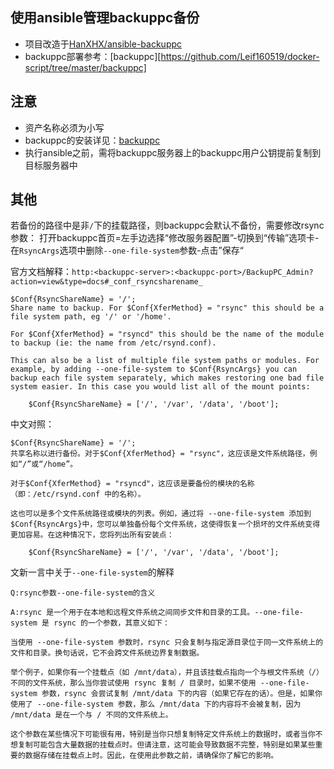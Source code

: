 ## 使用ansible管理backuppc备份
- 项目改造于[HanXHX/ansible-backuppc][1]
- backuppc部署参考：[backuppc][https://github.com/Leif160519/docker-script/tree/master/backuppc]

## 注意
- 资产名称必须为小写
- backuppc的安装详见：[backuppc][2]
- 执行ansible之前，需将backuppc服务器上的backuppc用户公钥提前复制到目标服务器中

## 其他
若备份的路径中是非`/`下的挂载路径，则backuppc会默认不备份，需要修改rsync参数：
打开backuppc首页=左手边选择“修改服务器配置”-切换到“传输”选项卡-在`RsyncArgs`选项中删除`--one-file-system`参数-点击”保存“

官方文档解释：`http:<backuppc-server>:<backuppc-port>/BackupPC_Admin?action=view&type=docs#_conf_rsyncsharename_`
```
$Conf{RsyncShareName} = '/';
Share name to backup. For $Conf{XferMethod} = "rsync" this should be a file system path, eg '/' or '/home'.

For $Conf{XferMethod} = "rsyncd" this should be the name of the module to backup (ie: the name from /etc/rsynd.conf).

This can also be a list of multiple file system paths or modules. For example, by adding --one-file-system to $Conf{RsyncArgs} you can backup each file system separately, which makes restoring one bad file system easier. In this case you would list all of the mount points:

    $Conf{RsyncShareName} = ['/', '/var', '/data', '/boot'];
```

中文对照：
```
$Conf{RsyncShareName} = '/';
共享名称以进行备份。对于$Conf{XferMethod} = "rsync"，这应该是文件系统路径，例如“/”或“/home”。

对于$Conf{XferMethod} = "rsyncd"，这应该是要备份的模块的名称（即：/etc/rsynd.conf 中的名称）。

这也可以是多个文件系统路径或模块的列表。例如，通过将 --one-file-system 添加到$Conf{RsyncArgs}中，您可以单独备份每个文件系统，这使得恢复一个损坏的文件系统变得更加容易。在这种情况下，您将列出所有安装点：

    $Conf{RsyncShareName} = ['/', '/var', '/data', '/boot'];
```

文新一言中关于`--one-file-system`的解释
```
Q:rsync参数--one-file-system的含义

A:rsync 是一个用于在本地和远程文件系统之间同步文件和目录的工具。--one-file-system 是 rsync 的一个参数，其意义如下：

当使用 --one-file-system 参数时，rsync 只会复制与指定源目录位于同一文件系统上的文件和目录。换句话说，它不会跨文件系统边界复制数据。

举个例子，如果你有一个挂载点（如 /mnt/data），并且该挂载点指向一个与根文件系统（/）不同的文件系统，那么当你尝试使用 rsync 复制 / 目录时，如果不使用 --one-file-system 参数，rsync 会尝试复制 /mnt/data 下的内容（如果它存在的话）。但是，如果你使用了 --one-file-system 参数，那么 /mnt/data 下的内容将不会被复制，因为 /mnt/data 是在一个与 / 不同的文件系统上。

这个参数在某些情况下可能很有用，特别是当你只想复制特定文件系统上的数据时，或者当你不想复制可能包含大量数据的挂载点时。但请注意，这可能会导致数据不完整，特别是如果某些重要的数据存储在挂载点上时。因此，在使用此参数之前，请确保你了解它的影响。
```


[1]: https://github.com/HanXHX/ansible-backuppc
[2]: https://github.com/Leif160519/docker-script/tree/master/backuppc
